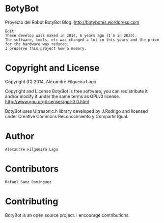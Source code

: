 BotyBot
=======

Proyecto del Robot BotyBot
Blog: http://botybotes.wordpress.com

    Edit:
    These develop wass maked in 2014, 6 years ago (I´m in 2020).
    The software, tools, etc was changed a lot in this years and the price for the hardware was reduced.
    I preserve this project how a memory.


Copyright and License
=====================

Copyright (C) 2014, Alexandre Filgueira Lago

Copyright and License BotyBot is free software; you can redistribute it and/or modify it under the same terms as GPLv3 license. http://www.gnu.org/licenses/gpl-3.0.html

BotyBot uses Ultrasonic.h library developed by J.Rodrigo and licensed under Creative Commons Reconocimiento y Compartir Igual.

Author
======

    Alexandre Filgueira Lago

Contributors
============

    Rafael Sanz Domínguez

Contributing
============

BotyBot is an open source project. I encourage contributions.


